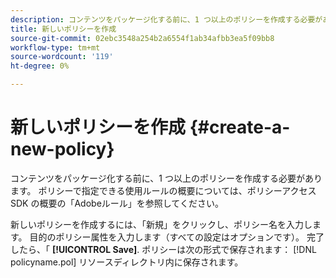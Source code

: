 ```yaml
---
description: コンテンツをパッケージ化する前に、1 つ以上のポリシーを作成する必要があります。 ポリシーで指定できる使用ルールの概要については、ポリシーアクセス SDK の概要の「Adobeルール」を参照してください。
title: 新しいポリシーを作成
source-git-commit: 02ebc3548a254b2a6554f1ab34afbb3ea5f09bb8
workflow-type: tm+mt
source-wordcount: '119'
ht-degree: 0%

---
```


# 新しいポリシーを作成 {#create-a-new-policy}

コンテンツをパッケージ化する前に、1 つ以上のポリシーを作成する必要があります。 ポリシーで指定できる使用ルールの概要については、ポリシーアクセス SDK の概要の「Adobeルール」を参照してください。

新しいポリシーを作成するには、「新規」をクリックし、ポリシー名を入力します。 目的のポリシー属性を入力します（すべての設定はオプションです）。 完了したら、「 **[!UICONTROL Save]**. ポリシーは次の形式で保存されます： [!DNL policyname.pol] リソースディレクトリ内に保存されます。
